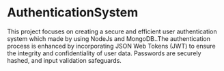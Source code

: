 # AuthenticationSystem
This project focuses on creating a secure and efficient user authentication system which made by using NodeJs and MongoDB..The authentication process is enhanced by incorporating JSON Web Tokens (JWT) to ensure the integrity and confidentiality of user data. Passwords are securely hashed, and input validation safeguards.
